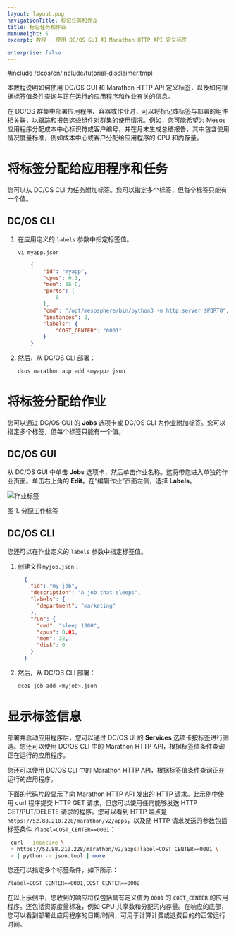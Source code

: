 ```yaml
---
layout: layout.pug
navigationTitle: 标记任务和作业
title: 标记任务和作业
menuWeight: 5
excerpt: 教程 - 使用 DC/OS GUI 和 Marathon HTTP API 定义标签

enterprise: false
---
```


<!-- This source repo for this topic is https://github.com/dcos/dcos-docs-site -->
#include /dcos/cn/include/tutorial-disclaimer.tmpl

本教程说明如何使用 DC/OS GUI 和 Marathon HTTP API 定义标签，以及如何根据标签值条件查询与正在运行的应用程序和作业有关的信息。

在 DC/OS 群集中部署应用程序、容器或作业时，可以将标记或标签与部署的组件相关联，以跟踪和报告这些组件对群集的使用情况。例如，您可能希望为 Mesos 应用程序分配成本中心标识符或客户编号，并在月末生成总结报告，其中包含使用情况度量标准，例如成本中心或客户分配给应用程序的 CPU 和内存量。

# 将标签分配给应用程序和任务

您可以从 DC/OS CLI 为任务附加标签。您可以指定多个标签，但每个标签只能有一个值。

## DC/OS CLI

1. 在应用定义的 `labels` 参数中指定标签值。
    ```
    vi myapp.json
    ```
    ```json
        {
            "id": "myapp",
            "cpus": 0.1,
            "mem": 16.0,
            "ports": [
                0
            ],
            "cmd": "/opt/mesosphere/bin/python3 -m http.server $PORT0",
            "instances": 2,
            "labels": {
                "COST_CENTER": "0001"
            }
        }
    ```
1. 然后，从 DC/OS CLI 部署：

    ```bash
    dcos marathon app add <myapp>.json
    ```

# 将标签分配给作业

您可以通过 DC/OS GUI 的 **Jobs** 选项卡或 DC/OS CLI 为作业附加标签。您可以指定多个标签，但每个标签只能有一个值。

## DC/OS GUI

从 DC/OS GUI 中单击 **Jobs** 选项卡，然后单击作业名称。这将带您进入单独的作业页面。单击右上角的 **Edit**。在“编辑作业”页面左侧，选择 **Labels**。

  ![作业标签](/1.12/img/job-label.png)

  图 1. 分配工作标签

## DC/OS CLI

您还可以在作业定义的 `labels` 参数中指定标签值。

1. 创建文件`myjob.json`：

    ```json
      {
        "id": "my-job",
        "description": "A job that sleeps",
        "labels": {
          "department": "marketing"
        },
        "run": {
          "cmd": "sleep 1000",
          "cpus": 0.01,
          "mem": 32,
          "disk": 0
        }
      }
    ```

1. 然后，从 DC/OS CLI 部署：

    ```bash
    dcos job add <myjob>.json
    ```

# 显示标签信息


部署并启动应用程序后，您可以通过 DC/OS UI 的 **Services** 选项卡按标签进行筛选。您还可以使用 DC/OS CLI 中的 Marathon HTTP API，根据标签值条件查询正在运行的应用程序。

您还可以使用 DC/OS CLI 中的 Marathon HTTP API，根据标签值条件查询正在运行的应用程序。

下面的代码片段显示了向 Marathon HTTP API 发出的 HTTP 请求。此示例中使用 curl 程序提交 HTTP GET 请求，但您可以使用任何能够发送 HTTP GET/PUT/DELETE 请求的程序。您可以看到 HTTP 端点是 `https://52.88.210.228/marathon/v2/apps`，以及随 HTTP 请求发送的参数包括标签条件 `?label=COST_CENTER==0001`：
```bash
 curl --insecure \
 > https://52.88.210.228/marathon/v2/apps?label=COST_CENTER==0001 \
 > | python -m json.tool | more
```
您还可以指定多个标签条件，如下所示：

```bash
?label=COST_CENTER==0001,COST_CENTER==0002
```

在以上示例中，您收到的响应将仅包括具有定义值为 `0001` 的 `COST_CENTER` 的应用程序。还包括资源度量标准，例如 CPU 共享数和分配的内存量。在响应的底部，您可以看到部署此应用程序的日期/时间，可用于计算计费或退费目的的正常运行时间。
